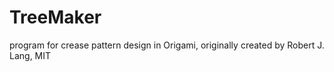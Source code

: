 # TreeMaker
program for crease pattern design in Origami, originally created by Robert J. Lang, MIT
